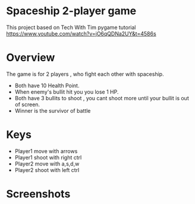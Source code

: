 # Spaceship 2-player game
This project based on Tech With Tim pygame tutorial https://www.youtube.com/watch?v=jO6qQDNa2UY&t=4586s
# Overview
The game is for 2 players , who fight each other with spaceship.
- Both have 10 Health Point.
- When enemy's bullit hit you you lose 1 HP.
- Both have 3 bullits to shoot , you cant shoot more until your bullit is out of screen.
- Winner is the survivor of battle 
# Keys
- Player1 move with arrows 
- Player1 shoot with right ctrl 
- Player2 move with a,s,d,w 
- Player2 shoot with left ctrl 
# Screenshots

